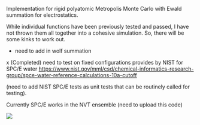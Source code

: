 Implementation for rigid polyatomic Metropolis Monte Carlo with Ewald summation for electrostatics. 

While individual functions have been previously tested and passed, I have not thrown them all together into a cohesive simulation. So, there will be some kinks to work out.

- need to add in wolf summation

x (Completed) need to test on fixed configurations provides by NIST for SPC/E water https://www.nist.gov/mml/csd/chemical-informatics-research-group/spce-water-reference-calculations-10a-cutoff 

(need to add NIST SPC/E tests as unit tests that can be routinely called for testing).

Currently SPC/E works in the NVT ensemble (need to upload this code)

![](images/spce_rdf)



